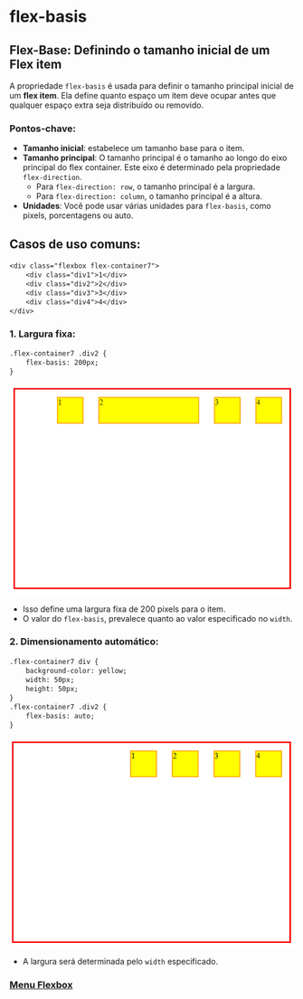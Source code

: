 # flex-basis

## Flex-Base: Definindo o tamanho inicial de um Flex item

A propriedade `flex-basis` é usada para definir o tamanho principal inicial de um **flex item**. Ela define quanto espaço um item deve ocupar antes que qualquer espaço extra seja distribuído ou removido.

### Pontos-chave:

- **Tamanho inicial**: estabelece um tamanho base para o item.
- **Tamanho principal**: O tamanho principal é o tamanho ao longo do eixo principal do flex container. Este eixo é determinado pela propriedade `flex-direction`.
    - Para `flex-direction: row`, o tamanho principal é a largura.
    - Para `flex-direction: column`, o tamanho principal é a altura.
- **Unidades**: Você pode usar várias unidades para `flex-basis`, como pixels, porcentagens ou auto.

## Casos de uso comuns:

```
<div class="flexbox flex-container7">
    <div class="div1">1</div>
    <div class="div2">2</div>
    <div class="div3">3</div>
    <div class="div4">4</div>
</div>
```

### 1. Largura fixa:

```
.flex-container7 .div2 {
    flex-basis: 200px;
}
```

<img src="img/flexbox-05.png">

- Isso define uma largura fixa de 200 pixels para o item.
- O valor do `flex-basis`, prevalece quanto ao valor especificado no `width`.

### 2. Dimensionamento automático:

```
.flex-container7 div {
    background-color: yellow;
    width: 50px;
    height: 50px;
}
.flex-container7 .div2 {
    flex-basis: auto;
}
```

<img src="img/flexbox-06.png">

- A largura será determinada pelo `width` especificado.

### [Menu Flexbox](menu-flexbox.md)